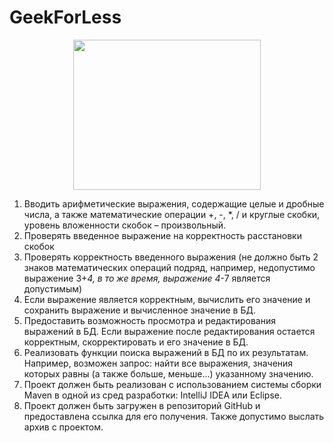 # GeekForLess
<p align="center">
<img src="https://user-images.githubusercontent.com/58750228/194712640-b2414e8a-2078-486d-849a-c2f536e5aea6.gif" width="300" height="240"/>
</p>

1. Вводить арифметические выражения, содержащие целые и дробные
числа, а также математические операции +, -, *, / и круглые скобки,
уровень вложенности скобок – произвольный.
2. Проверять введенное выражение на корректность расстановки скобок
3. Проверять корректность введенного выражения (не должно быть 2
знаков математических операций подряд, например, недопустимо
выражение 3+*4, в то же время, выражение 4*-7 является
допустимым)
4. Если выражение является корректным, вычислить его значение и
сохранить выражение и вычисленное значение в БД.
5. Предоставить возможность просмотра и редактирования выражений в
БД. Если выражение после редактирования остается корректным,
скорректировать и его значение в БД.
6. Реализовать функции поиска выражений в БД по их результатам.
Например, возможен запрос: найти все выражения, значения которых
равны (а также больше, меньше...) указанному значению.
7. Проект должен быть реализован с использованием системы сборки
Maven в одной из сред разработки: IntelliJ IDEA или Eclipse.
8. Проект должен быть загружен в репозиторий GitHub и предоставлена
ссылка для его получения. Также допустимо выслать архив с
проектом.

